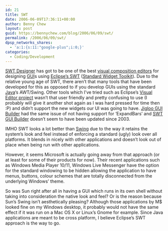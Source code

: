 ```yaml
---
id: 21
title: SWT
date: 2006-06-09T17:36:11+00:00
author: Benny Chew
layout: post
guid: https://bennychew.com/blog/2006/06/09/swt/
permalink: /2006/06/09/swt/
dpsp_networks_shares:
  - 'a:1:{s:11:"google-plus";i:0;}'
categories:
  - Coding/Development
---
```

<a target="_blank" href="http://www.swt-designer.com/">SWT Designer</a> has got to be one of the best <a target="_blank" href="http://wiki.eclipse.org/index.php/FAQ_Are_there_any_visual_composition_editors_available_for_SWT%3F">visual composition editors</a> for designing <a target="_blank" href="http://en.wikipedia.org/wiki/GUI">GUI</a>s using <a target="_blank" href="http://www.eclipse.org/swt/">Eclipse&#8217;s SWT</a> (<a target="_blank" href="http://en.wikipedia.org/wiki/Standard_Widget_Toolkit">Standard Widget Toolkit</a>). Due to the relative young age of SWT, there aren&#8217;t that many tools that have been developed for this as opposed to if you develop GUIs using the standard <a target="_blank" href="http://java.sun.com">Java</a>&#8216;s AWT/Swing. Other tools which I&#8217;ve tried such as Eclipse&#8217;s <a target="_blank" href="http://www.eclipse.org/vep/WebContent/main.php">Visual Editor project</a> wasn&#8217;t that user friendly and pretty confusing to use (I probably will give it another shot again as I was hard pressed for time then :P) and didn&#8217;t support the new widgets our UI was going to have. <a target="_blank" href="http://www.cloudgarden.com/jigloo/">Jigloo GUI Builder</a> had the same issue of not having support for &#8216;ExpandBars&#8217; and <a target="_blank" href="http://www.swtguibuilder.com/">SWT GUI Builder</a> doesn&#8217;t seem to have been updated since 2003.

IMHO SWT looks a lot better than <a target="_blank" href="http://en.wikipedia.org/wiki/Swing_(Java)">Swing</a> due to the way it retains the system&#8217;s look and feel instead of enforcing a standard (ugly) look over all platforms. It blends in nicely with other applications and doesn&#8217;t look out of place when being run with other applications.

However, it seems Microsoft is actually going away from that approach (or at least for some of their products for now). Their recent applications such as Windows Media Player 10/11, Windows Live Messenger have the option for the standard windowing to be hidden allowing the application to have menus, buttons, colour schemes that are totally disconnected from the underlying Windows&#8217; theme.

So was Sun right after all in having a GUI which runs in its own shell without taking into consideration the native look and feel? Or is the reason because Sun&#8217;s Swing isn&#8217;t aesthetically pleasing? Although those applications by M$ looked fine on my Windows desktop, it probably would not have the same effect if it was run on a Mac OS X or Linux&#8217;s Gnome for example. Since Java applications are meant to be cross platform, I believe Eclipse&#8217;s SWT approach is the way to go.